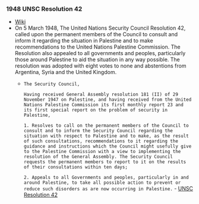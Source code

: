 ### 1948 UNSC Resolution 42
- [Wiki](https://en.wikipedia.org/wiki/United_Nations_Security_Council_Resolution_42)
- On 5 March 1948, The United Nations Security Council Resolution 42, called upon the permanent members of the Council to consult and inform it regarding the situation in Palestine and to make recommendations to the United Nations Palestine Commission. The Resolution also appealed to all governments and peoples, particularly those around Palestine to aid the situation in any way possible. The resolution was adopted with eight votes to none and abstentions from Argentina, Syria and the United Kingdom.
    - `The Security Council,`
      
      `Having received General Assembly resolution 181 (II) of 29 November 1947 on Palestine, and having received from the United Nations Palestine Commission its first monthly report 23 and its first special report on the problem of security in Palestine,`
      
      `1. Resolves to call on the permanent members of the Council to consult and to inform the Security Council regarding the situation with respect to Palestine and to make, as the result of such consultations, recommendations to it regarding the guidance and instructions which the Council might usefully give to the Palestine Commission with a view to implementing the resolution of the General Assembly. The Security Council requests the permanent members to report to it on the results of their consultations within ten days;`
      
      `2. Appeals to all Governments and peoples, particularly in and around Palestine, to take all possible action to prevent or reduce such disorders as are now occurring in Palestine.` - [UNSC Resolution 42](https://daccess-ods.un.org/access.nsf/Get?OpenAgent&DS=S/RES/42(1948)&Lang=E)